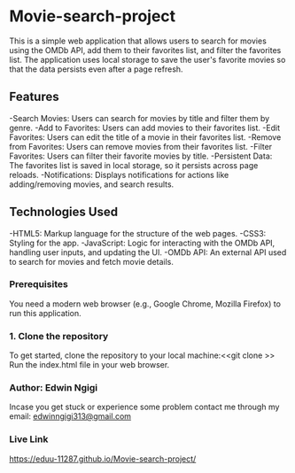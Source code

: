 # Movie-search-project
This is a simple web application that allows users to search for movies using the OMDb API, add them to their favorites list, and filter the favorites list. The application uses local storage to save the user's favorite movies so that the data persists even after a page refresh.

## Features
-Search Movies: Users can search for movies by title and filter them by genre.
-Add to Favorites: Users can add movies to their favorites list.
-Edit Favorites: Users can edit the title of a movie in their favorites list.
-Remove from Favorites: Users can remove movies from their favorites list.
-Filter Favorites: Users can filter their favorite movies by title.
-Persistent Data: The favorites list is saved in local storage, so it persists across page reloads.
-Notifications: Displays notifications for actions like adding/removing movies, and search results.

## Technologies Used
-HTML5: Markup language for the structure of the web pages.
-CSS3: Styling for the app.
-JavaScript: Logic for interacting with the OMDb API, handling user inputs, and updating the UI.
-OMDb API: An external API used to search for movies and fetch movie details.

### Prerequisites

You need a modern web browser (e.g., Google Chrome, Mozilla Firefox) to run this application.

### 1. Clone the repository

To get started, clone the repository to your local machine:<<git clone <ssh link> >>
Run the index.html file in your web browser.


### Author: Edwin Ngigi
Incase you get stuck or experience some problem contact me through my email: edwinngigi313@gmail.com

### Live Link

https://eduu-11287.github.io/Movie-search-project/
